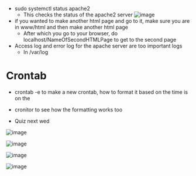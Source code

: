 * sudo systemctl status apache2
  * This checks the status of the apache2 server
![image](https://github.com/Bizarrespace/254-Open-Source-SoftDev/assets/78052960/f4c037a4-a742-4ec6-a42b-b0af57d157fa)
* if you wanted to make another html page and go to it, make sure you are in www/html and then make another html page
  * After which you go to your browser, do localhost/NameOfSecondHTMLPage to get to the second page
* Access log and error log for the apache server are too important logs
  * In /var/log

# Crontab
* crontab -e to make a new crontab, how to format it based on the time is on the
* cronitor to see how the formatting works too

* Quiz next wed


![image](https://github.com/Bizarrespace/254-Open-Source-SoftDev/assets/78052960/aa60bcff-2170-410c-a37c-94e04680c5ac)

![image](https://github.com/Bizarrespace/254-Open-Source-SoftDev/assets/78052960/eb8956dc-a1e7-4eff-9b3d-ef926f6a124e)

![image](https://github.com/Bizarrespace/254-Open-Source-SoftDev/assets/78052960/71c08c2c-489c-475e-b74d-0253b38a058e)

![image](https://github.com/Bizarrespace/254-Open-Source-SoftDev/assets/78052960/841acafb-9d66-42b6-b395-7a7fe1ff8054)
